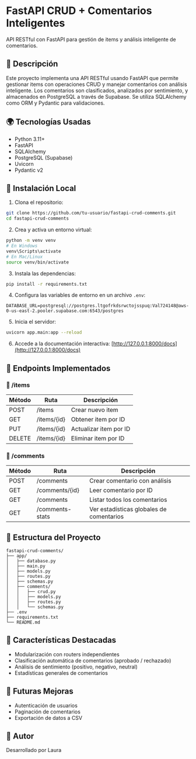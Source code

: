 # FastAPI CRUD + Comentarios Inteligentes

API RESTful con FastAPI para gestión de items y análisis inteligente de comentarios.

## 📌 Descripción

Este proyecto implementa una API RESTful usando FastAPI que permite gestionar items con operaciones CRUD y manejar comentarios con análisis inteligente. Los comentarios son clasificados, analizados por sentimiento, y almacenados en PostgreSQL a través de Supabase. Se utiliza SQLAlchemy como ORM y Pydantic para validaciones.

## 🌍 Tecnologías Usadas

- Python 3.11+
- FastAPI
- SQLAlchemy
- PostgreSQL (Supabase)
- Uvicorn
- Pydantic v2

## 🔧 Instalación Local

1. Clona el repositorio:
```bash
git clone https://github.com/tu-usuario/fastapi-crud-comments.git
cd fastapi-crud-comments
```

2. Crea y activa un entorno virtual:
```bash
python -m venv venv
# En Windows
venv\Scripts\activate
# En Mac/Linux
source venv/bin/activate
```

3. Instala las dependencias:
```bash
pip install -r requirements.txt
```

4. Configura las variables de entorno en un archivo `.env`:
```
DATABASE_URL=postgresql://postgres.ltgofrkdsrwctojsspuq:Val724148@aws-0-us-east-2.pooler.supabase.com:6543/postgres
```

5. Inicia el servidor:
```bash
uvicorn app.main:app --reload
```

6. Accede a la documentación interactiva:
[http://127.0.0.1:8000/docs](http://127.0.0.1:8000/docs)

## 📝 Endpoints Implementados

### 🔢 /items

| Método | Ruta          | Descripción              |
|--------|---------------|--------------------------|
| POST   | /items        | Crear nuevo item         |
| GET    | /items/{id}   | Obtener item por ID      |
| PUT    | /items/{id}   | Actualizar item por ID   |
| DELETE | /items/{id}   | Eliminar item por ID     |

### 💬 /comments

| Método | Ruta               | Descripción                              |
|--------|--------------------|------------------------------------------|
| POST   | /comments          | Crear comentario con análisis            |
| GET    | /comments/{id}     | Leer comentario por ID                   |
| GET    | /comments          | Listar todos los comentarios             |
| GET    | /comments-stats    | Ver estadísticas globales de comentarios|

## 🏢 Estructura del Proyecto

```
fastapi-crud-comments/
├── app/
│   ├── database.py
│   ├── main.py
│   ├── models.py
│   ├── routes.py
│   ├── schemas.py
│   ├── comments/
│   │   ├── crud.py
│   │   ├── models.py
│   │   ├── routes.py
│   │   └── schemas.py
├── .env
├── requirements.txt
└── README.md
```

## 🌟 Características Destacadas

- Modularización con routers independientes
- Clasificación automática de comentarios (aprobado / rechazado)
- Análisis de sentimiento (positivo, negativo, neutral)
- Estadísticas generales de comentarios

## 🚀 Futuras Mejoras

- Autenticación de usuarios
- Paginación de comentarios
- Exportación de datos a CSV

## 👤 Autor

Desarrollado por Laura
